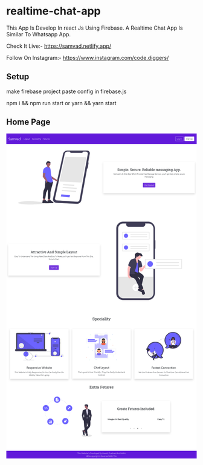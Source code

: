 # realtime-chat-app

This App Is Develop In react Js Using Firebase. A Realtime Chat App Is Similar To Whatsapp App. 

Check It Live:- https://samvad.netlify.app/

Follow On Instagram:- https://www.instagram.com/code.diggers/

## Setup 

make firebase project paste config in firebase.js 

npm i && npm run start or yarn && yarn start

## Home Page
![GitHub Logo](/home.png)
